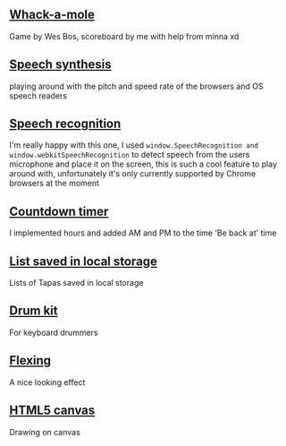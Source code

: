 ## [Whack-a-mole](https://github.com/Tariqk26/JavaScript30/blob/6b6adc69beeadb5916b769bf9b6b0fe8638ec758/30%20-%20Whack%20A%20Mole/index.html)
Game by Wes Bos, scoreboard by me with help from minna xd

## [Speech synthesis](./23%20-%20Speech%20Synthesis/index.html)
playing around with the pitch and speed rate of the browsers and OS speech readers

## [Speech recognition](./20%20-%20Speech%20Detection/index.html)
I'm really happy with this one, I used ```window.SpeechRecognition and window.webkitSpeechRecognition``` to detect speech from the users microphone and place it on the screen, this is such a cool feature to play around with, unfortunately it's only currently supported by Chrome browsers at the moment

## [Countdown timer](./29%20-%20Countdown%20Timer/index.html)
I implemented hours and added AM and PM to the time 'Be back at' time

## [List saved in local storage](./15%20-%20LocalStorage/index.html)
Lists of Tapas saved in local storage

## [Drum kit](./01%20-%20JavaScript%20Drum%20Kit/index.html)
For keyboard drummers

## [Flexing](./05%20-%20Flex%20Panel%20Gallery/index.html)
A nice looking effect

## [HTML5 canvas](./08%20-%20Fun%20with%20HTML5%20Canvas/index.html)
Drawing on canvas

